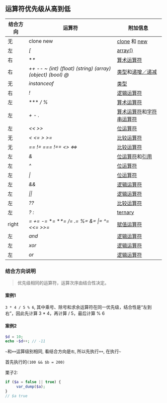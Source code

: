 ## 运算符优先级从高到低

| 结合方向 | 运算符                                                       | 附加信息                                                     |
| -------- | ------------------------------------------------------------ | ------------------------------------------------------------ |
| 无       | clone new                                                    | [clone](https://php.net/manual/zh/language.oop5.cloning.php) 和 [new](https://php.net/manual/zh/language.oop5.basic.php#language.oop5.basic.new) |
| 左       | *[*                                                          | [array()](https://php.net/manual/zh/function.array.php)      |
| 右       | **\**                                                        | [算术运算符](https://php.net/manual/zh/language.operators.arithmetic.php) |
| 右       | *++* *--* *~* *(int)* *(float)* *(string)* *(array)* *(object)* *(bool)* *@* | [类型](https://php.net/manual/zh/language.types.php)和[递增／递减](https://php.net/manual/zh/language.operators.increment.php) |
| 无       | *instanceof*                                                 | [类型](https://php.net/manual/zh/language.types.php)         |
| 右       | *!*                                                          | [逻辑运算符](https://php.net/manual/zh/language.operators.logical.php) |
| 左       | *** */* *%*                                                  | [算术运算符](https://php.net/manual/zh/language.operators.arithmetic.php) |
| 左       | *+* *-* *.*                                                  | [算术运算符](https://php.net/manual/zh/language.operators.arithmetic.php)和[字符串运算符](https://php.net/manual/zh/language.operators.string.php) |
| 左       | *<<* *>>*                                                    | [位运算符](https://php.net/manual/zh/language.operators.bitwise.php) |
| 无       | *<* *<=* *>* *>=*                                            | [比较运算符](https://php.net/manual/zh/language.operators.comparison.php) |
| 无       | *==* *!=* *===* *!==* *<>* *<=>*                             | [比较运算符](https://php.net/manual/zh/language.operators.comparison.php) |
| 左       | *&*                                                          | [位运算符](https://php.net/manual/zh/language.operators.bitwise.php)和[引用](https://php.net/manual/zh/language.references.php) |
| 左       | *^*                                                          | [位运算符](https://php.net/manual/zh/language.operators.bitwise.php) |
| 左       | *\|*                                                         | [位运算符](https://php.net/manual/zh/language.operators.bitwise.php) |
| 左       | *&&*                                                         | [逻辑运算符](https://php.net/manual/zh/language.operators.logical.php) |
| 左       | *\|\|*                                                       | [逻辑运算符](https://php.net/manual/zh/language.operators.logical.php) |
| 左       | *??*                                                         | [比较运算符](https://php.net/manual/zh/language.operators.comparison.php) |
| 左       | *? :*                                                        | [ternary](https://php.net/manual/zh/language.operators.comparison.php#language.operators.comparison.ternary) |
| right    | *=* *+=* *-=* **=* **\*=* */=* *.=* *%=* *&=* *\|=* *^=* *<<=* *>>=* | [赋值运算符](https://php.net/manual/zh/language.operators.assignment.php) |
| 左       | *and*                                                        | [逻辑运算符](https://php.net/manual/zh/language.operators.logical.php) |
| 左       | *xor*                                                        | [逻辑运算符](https://php.net/manual/zh/language.operators.logical.php) |
| 左       | *or*                                                         | [逻辑运算符](https://php.net/manual/zh/language.operators.logical.php) |



### 结合方向说明

> 优先级相同的运算符，运算次序由结合性决定。

#### 案例1

`3 * 4 / 5 % 6`,  其中乘号、除号和求余运算符在同一优先级，结合性是“左到右”，因此先计算 3 * 4，再计算 / 5，最后计算 % 6

#### 案例2

```php
$d = 10;
echo ~$d++; // -11
```

`~`和`++`运算级别相同,  看结合方向是`右`, 所以先执行`++`, 在执行`~`



首先执行的`(100 && $b = 200)`

栗子2: 

```php
if ($a = false || true) {
     var_dump($a);
}
// $a true
```
